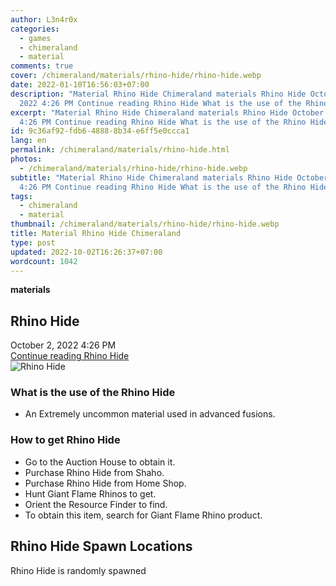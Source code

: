 ```yaml
---
author: L3n4r0x
categories:
  - games
  - chimeraland
  - material
comments: true
cover: /chimeraland/materials/rhino-hide/rhino-hide.webp
date: 2022-01-10T16:56:03+07:00
description: "Material Rhino Hide Chimeraland materials Rhino Hide October 2,
  2022 4:26 PM Continue reading Rhino Hide What is the use of the Rhino Hide "
excerpt: "Material Rhino Hide Chimeraland materials Rhino Hide October 2, 2022
  4:26 PM Continue reading Rhino Hide What is the use of the Rhino Hide "
id: 9c36af92-fdb6-4888-8b34-e6ff5e0ccca1
lang: en
permalink: /chimeraland/materials/rhino-hide.html
photos:
  - /chimeraland/materials/rhino-hide/rhino-hide.webp
subtitle: "Material Rhino Hide Chimeraland materials Rhino Hide October 2, 2022
  4:26 PM Continue reading Rhino Hide What is the use of the Rhino Hide "
tags:
  - chimeraland
  - material
thumbnail: /chimeraland/materials/rhino-hide/rhino-hide.webp
title: Material Rhino Hide Chimeraland
type: post
updated: 2022-10-02T16:26:37+07:00
wordcount: 1042
---
```


<link
  rel="stylesheet"
  href="https://rawcdn.githack.com/dimaslanjaka/Web-Manajemen/870a349/css/bootstrap-5-3-0-alpha3-wrapper.css"
/>
<section id="bootstrap-wrapper">
  <div data-bs-theme="dark">
    <div
      class="row g-0 border rounded overflow-hidden flex-md-row mb-4 shadow-sm position-relative bg-dark text-light"
    >
      <div class="col p-4 d-flex flex-column position-static">
        <strong class="d-inline-block mb-2 text-success">materials</strong>
        <h2 class="mb-0">Rhino Hide</h2>
        <div class="mb-1 text-muted">October 2, 2022 4:26 PM</div>
        <a
          href="/chimeraland/materials/rhino-hide.html"
          class="stretched-link d-none text-primary"
          >Continue reading Rhino Hide</a
        >
      </div>
      <div class="col-auto d-none d-md-block d-lg-block">
        <img
          src="https://www.webmanajemen.com/chimeraland/materials/rhino-hide/rhino-hide.webp"
          alt="Rhino Hide"
        />
      </div>
    </div>
    <div class="row">
      <div class="col-lg-6 col-12 mb-2">
        <div class="card">
          <div class="card-body">
            <h3 class="card-title">What is the use of the Rhino Hide</h3>
            <div class="card-text">
              <ul>
                <li>
                  An Extremely uncommon material used in advanced fusions.
                </li>
              </ul>
            </div>
          </div>
        </div>
      </div>
      <div class="col-lg-6 col-12 mb-2">
        <div class="card">
          <div class="card-body">
            <h3 class="card-title">How to get Rhino Hide</h3>
            <div class="card-text">
              <ul>
                <li>Go to the Auction House to obtain it.</li>
                <li>Purchase Rhino Hide from Shaho.</li>
                <li>Purchase Rhino Hide from Home Shop.</li>
                <li>Hunt Giant Flame Rhinos to get.</li>
                <li>Orient the Resource Finder to find.</li>
                <li>
                  To obtain this item, search for Giant Flame Rhino product.
                </li>
              </ul>
            </div>
          </div>
        </div>
      </div>
      <div class="col-12 mb-2">
        <h2>Rhino Hide Spawn Locations</h2>
        <p>Rhino Hide is randomly spawned</p>
      </div>
    </div>
  </div>
</section>